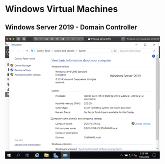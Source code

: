 # Windows Virtual Machines

## Windows Server 2019 - Domain Controller
![Server1](https://github.com/echo1225/Win_VMs/blob/master/ws6.png)
